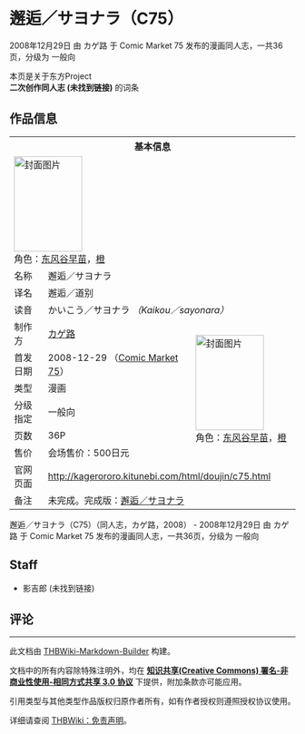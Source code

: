 # 邂逅／サヨナラ（C75）

<!-- source html: G:\repos\THBWiki-Markdown-Builder\THBWikiMarkdown\Temp\main\b\b3\ns0%3A%E9%82%82%E9%80%85%EF%BC%8F%E3%82%B5%E3%83%A8%E3%83%8A%E3%83%A9%EF%BC%88C75%EF%BC%89.html -->

2008年12月29日 由 カゲ路 于 Comic Market 75 发布的漫画同人志，一共36页，分级为 一般向

本页是关于东方Project  
 **二次创作同人志 (未找到链接)** 的词条
## 作品信息

<table><tbody><tr><th colspan="3">基本信息</th></tr><tr><td class="cover-artwork-mobile" colspan="2"><a href="./文件-邂逅／サヨナラ（C75）封面.jpg.md" class="image" title="封面图片"><img alt="封面图片" src="https://upload.thwiki.cc/thumb/9/99/%E9%82%82%E9%80%85%EF%BC%8F%E3%82%B5%E3%83%A8%E3%83%8A%E3%83%A9%EF%BC%88C75%EF%BC%89%E5%B0%81%E9%9D%A2.jpg/120px-%E9%82%82%E9%80%85%EF%BC%8F%E3%82%B5%E3%83%A8%E3%83%8A%E3%83%A9%EF%BC%88C75%EF%BC%89%E5%B0%81%E9%9D%A2.jpg" decoding="async" loading="lazy" width="120" height="168" srcset="https://upload.thwiki.cc/thumb/9/99/%E9%82%82%E9%80%85%EF%BC%8F%E3%82%B5%E3%83%A8%E3%83%8A%E3%83%A9%EF%BC%88C75%EF%BC%89%E5%B0%81%E9%9D%A2.jpg/180px-%E9%82%82%E9%80%85%EF%BC%8F%E3%82%B5%E3%83%A8%E3%83%8A%E3%83%A9%EF%BC%88C75%EF%BC%89%E5%B0%81%E9%9D%A2.jpg 1.5x, https://upload.thwiki.cc/thumb/9/99/%E9%82%82%E9%80%85%EF%BC%8F%E3%82%B5%E3%83%A8%E3%83%8A%E3%83%A9%EF%BC%88C75%EF%BC%89%E5%B0%81%E9%9D%A2.jpg/240px-%E9%82%82%E9%80%85%EF%BC%8F%E3%82%B5%E3%83%A8%E3%83%8A%E3%83%A9%EF%BC%88C75%EF%BC%89%E5%B0%81%E9%9D%A2.jpg 2x" data-file-width="501" data-file-height="700"></a><div class="cover-char">角色：<a href="./东风谷早苗.md" title="东风谷早苗">东风谷早苗</a>，<a href="./橙.md" title="橙">橙</a></div></td>
</tr><tr><td class="label">名称</td><td colspan="2"> 邂逅／サヨナラ </td></tr><tr><td class="label">译名</td><td colspan="2"> 邂逅／道别 </td></tr><tr><td class="label">读音</td><td colspan="2"> かいこう／サヨナラ <i>（Kaikou／sayonara）</i> </td></tr><tr><td class="label">制作方</td><td><a href="./カゲ路.md" title="カゲ路">カゲ路</a></td><td class="cover-artwork" rowspan="6" style="min-width:168px;"><a href="./文件-邂逅／サヨナラ（C75）封面.jpg.md" class="image" title="封面图片"><img alt="封面图片" src="https://upload.thwiki.cc/thumb/9/99/%E9%82%82%E9%80%85%EF%BC%8F%E3%82%B5%E3%83%A8%E3%83%8A%E3%83%A9%EF%BC%88C75%EF%BC%89%E5%B0%81%E9%9D%A2.jpg/120px-%E9%82%82%E9%80%85%EF%BC%8F%E3%82%B5%E3%83%A8%E3%83%8A%E3%83%A9%EF%BC%88C75%EF%BC%89%E5%B0%81%E9%9D%A2.jpg" decoding="async" loading="lazy" width="120" height="168" srcset="https://upload.thwiki.cc/thumb/9/99/%E9%82%82%E9%80%85%EF%BC%8F%E3%82%B5%E3%83%A8%E3%83%8A%E3%83%A9%EF%BC%88C75%EF%BC%89%E5%B0%81%E9%9D%A2.jpg/180px-%E9%82%82%E9%80%85%EF%BC%8F%E3%82%B5%E3%83%A8%E3%83%8A%E3%83%A9%EF%BC%88C75%EF%BC%89%E5%B0%81%E9%9D%A2.jpg 1.5x, https://upload.thwiki.cc/thumb/9/99/%E9%82%82%E9%80%85%EF%BC%8F%E3%82%B5%E3%83%A8%E3%83%8A%E3%83%A9%EF%BC%88C75%EF%BC%89%E5%B0%81%E9%9D%A2.jpg/240px-%E9%82%82%E9%80%85%EF%BC%8F%E3%82%B5%E3%83%A8%E3%83%8A%E3%83%A9%EF%BC%88C75%EF%BC%89%E5%B0%81%E9%9D%A2.jpg 2x" data-file-width="501" data-file-height="700"></a><div class="cover-char">角色：<a href="./东风谷早苗.md" title="东风谷早苗">东风谷早苗</a>，<a href="./橙.md" title="橙">橙</a></div></td>
</tr><tr><td class="label">首发日期</td><td>2008-12-29&#160;（<a href="/展会作品列表?e=Comic+Market%2375">Comic Market 75</a>）</td></tr><tr><td class="label">类型</td><td>漫画</td></tr><tr><td class="label">分级指定</td><td>一般向</td></tr><tr><td class="label">页数</td><td>36P</td></tr><tr><td class="label">售价</td><td>会场售价：500日元</td></tr>
<tr><td class="label">官网页面</td><td colspan="2"><a rel="nofollow" class="external free" href="http://kagerororo.kitunebi.com/html/doujin/c75.html">http://kagerororo.kitunebi.com/html/doujin/c75.html</a></td></tr><tr><td class="label">备注</td><td colspan="2">未完成。完成版：<a href="./邂逅／サヨナラ.md" title="邂逅／サヨナラ">邂逅／サヨナラ</a></td></tr></tbody></table>

邂逅／サヨナラ（C75）（同人志，カゲ路，2008） - 2008年12月29日 由 カゲ路 于 Comic Market 75 发布的漫画同人志，一共36页，分级为 一般向
## Staff
- 影吉郎 (未找到链接)

## 评论




---

此文档由 [THBWiki-Markdown-Builder](https://github.com/Delsin-Yu/THBWiki-Markdown-Builder) 构建。

文档中的所有内容除特殊注明外，均在 [**知识共享(Creative Commons) 署名-非商业性使用-相同方式共享 3.0 协议**](https://creativecommons.org/licenses/by-sa/3.0/deed.zh-hans) 下提供，附加条款亦可能应用。

引用类型与其他类型作品版权归原作者所有，如有作者授权则遵照授权协议使用。

详细请查阅 [THBWiki：免责声明](https://thbwiki.cc/THBWiki:%E5%85%8D%E8%B4%A3%E5%A3%B0%E6%98%8E)。

